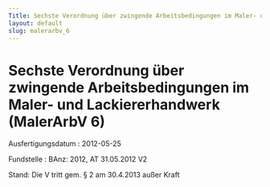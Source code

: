 ```yaml
---
Title: Sechste Verordnung über zwingende Arbeitsbedingungen im Maler- und Lackiererhandwerk
layout: default
slug: malerarbv_6
---
```


# Sechste Verordnung über zwingende Arbeitsbedingungen im Maler- und Lackiererhandwerk (MalerArbV 6)

Ausfertigungsdatum
:   2012-05-25

Fundstelle
:   BAnz: 2012, AT 31.05.2012 V2

Stand: Die V tritt gem. § 2 am 30.4.2013 außer Kraft
